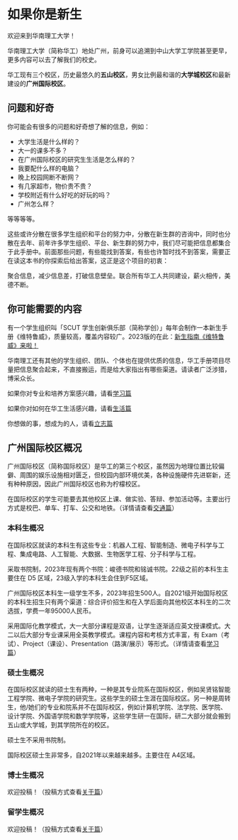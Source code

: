 # 如果你是新生

欢迎来到华南理工大学！

华南理工大学（简称华工）地处广州，前身可以追溯到中山大学工学院甚至更早，更多内容可以去了解我们的校史。

华工现有三个校区，历史最悠久的**五山校区**，男女比例最和谐的**大学城校区**和最新建设的**广州国际校区**。

## 问题和好奇

你可能会有很多的问题和好奇想了解的信息，例如：

* 大学生活是什么样的？
* 大一的课多不多？
* 在广州国际校区的研究生生活是怎么样的？
* 我要配什么样的电脑？
* 晚上校园网断不断网？
* 有几家超市，物价贵不贵？
* 学校附近有什么好吃的好玩的吗？
* 广州怎么样？

等等等等。

这些或许分散在很多学生组织和平台的努力中，分散在新生群的咨询中，同时也分散在去年、前年许多学生组织、平台、新生群的努力中，我们尽可能把信息都集合于此手册中。前面那些问题，有些能找到答案，有些也许暂时找不到答案，需要正在读这本书的你探索后给出答案，这正是这个项目的初衷：

聚合信息，减少信息差，打破信息壁垒。联合所有华工人共同建设，薪火相传，美德不断。

## 你可能需要的内容

有一个学生组织叫「SCUT 学生创新俱乐部（简称学创）」每年会制作一本新生手册《维特鲁威》，质量较高，覆盖内容较广。2023版的在此：[新生指南《维特鲁威》来啦！](https://mp.weixin.qq.com/s/MWPh0AKd5xkzAnSwsWWKLg)

华南理工还有其他的学生组织、团队、个体也在提供优质的信息，华工手册项目尽量把信息聚合起来，不直接搬运，而是给大家指出有哪些渠道。请读者广泛涉猎，博采众长。

如果你对专业和培养方案感兴趣，请看[学习篇](https://www.gzic.online/study)

如果你对如何在华工生活感兴趣，请看[生活篇](https://www.gzic.online/life)

你想做的事，想成为的人，请看[立志篇](https://www.gzic.online/goal)

## 广州国际校区概况

广州国际校区（简称国际校区）是华工的第三个校区，虽然因为地理位置比较偏僻、周围的娱乐设施相对匮乏，但校园内部环境优美，各种设施硬件先进崭新，还有种种原因，因此广州国际校区也称为柠檬校区。

在国际校区的学生可能要去其他校区上课、做实验、答辩、参加活动等。主要出行方式是校巴、单车、打车、公交和地铁。（详情请查看[交通篇](https://www.gzic.online/transport)）

### 本科生概况

在国际校区就读的本科生有这些专业：机器人工程、智能制造、微电子科学与工程、集成电路、人工智能、大数据、生物医学工程、分子科学与工程。

采取书院制，2023年现有两个书院：峻德书院和铭诚书院。22级之前的本科生主要住在 D5 区域，23级入学的本科生会住到F5区域。

广州国际校区本科生一级学生不多，2023年招生500人。自2021级开始国际校区的本科生招生只有两个渠道：综合评价招生和在入学后面向其他校区本科生的二次选拔，学费一年95000人民币。

采用国际化教学模式，大一大部分课程是双语，让学生逐渐适应英文授课模式。大二以后大部分专业课采用全英教学模式。课程内容和考核方式丰富，有 Exam（考试）、Project（课设）、Presentation（路演/展示）等形式。（详情请查看[学习篇](https://www.gzic.online/study)）

### 硕士生概况

在国际校区就读的硕士生有两种，一种是其专业院系在国际校区，例如吴贤铭智能工程学院、微电子学院的研究生。这些学生的硕士生涯在国际校区。另一种是周转生，他/她们的专业和院系并不在国际校区，例如计算机学院、法学院、医学院、设计学院、外国语学院和数学学院等，这些学生研一在国际，研二大部分就会搬到五山或大学城，到其学院所在的校区。

硕士生不采用书院制。

国际校区硕士生非常多，自2021年以来越来越多。主要住在 A4区域。

### 博士生概况

欢迎投稿！（投稿方式查看[关于篇](https://www.gzic.online/about)）

### 留学生概况

欢迎投稿！（投稿方式查看[关于篇](https://www.gzic.online/about)）
